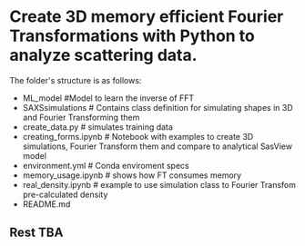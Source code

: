 # Create 3D memory efficient Fourier Transformations with Python  to analyze scattering data.
The folder's structure is as follows:
* ML_model                    #Model to learn the inverse of FFT 
* SAXSsimulations             # Contains class definition for simulating shapes in 3D and Fourier Transforming them 
* create_data.py              # simulates training data
* creating_forms.ipynb        # Notebook with examples to create 3D simulations, Fourier Transform them and compare to analytical SasView model
* environment.yml             # Conda enviroment specs
* memory_usage.ipynb          # shows how FT consumes memory
* real_density.ipynb          # example to use simulation class to Fourier Transfom pre-calculated density 
* README.md

## Rest TBA